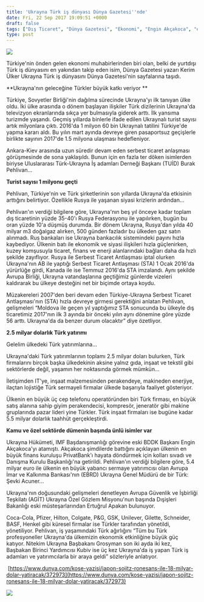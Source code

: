 ```yaml
---
title: 'Ukrayna Türk iş dünyası Dünya Gazetesi''nde'
date: Fri, 22 Sep 2017 19:09:51 +0000
draft: false
tags: ["Dış Ticaret", "Dünya Gazetesi", "Ekonomi", "Engin Akçakoca", "ertuğrul apakan", "Serbest Ticaret Antlaşması", "Şevki Acuner", "TUİD (Türk Ukrayna İşadamları Derneği)", "Ukrayna Dış İlişkileri", "Ukrayna Türk İş Dünyası", "Ukrayna Türk Toplumu", "Uluslarası İlişkiler"]
type: post
---
```


![](https://burakpehlivan.org/wp-content/uploads/2017/10/Screen-Shot-2017-10-05-at-00.43.42-1.png)


Türkiye'nin önden gelen ekonomi muhabirlerinden biri olan, belki de yurtdışı Türk iş dünyasını en yakından takip eden isim, Dünya Gazetesi yazarı Kerim Ülker Ukrayna Türk iş dünyasını Dünya Gazetesi'nin sayfalarına taşıdı.

**Ukrayna'nın geleceğine Türkler büyük katkı veriyor **


Türkiye, Sovyetler Birliği'nin dağılma sürecinde Ukrayna'yı ilk tanıyan ülke oldu. İki ülke arasında o dönem başlayan ilişkiler Türk dizilerinin Ukrayna'da televizyon ekranlarında sıkça yer bulmasıyla giderek arttı. İlk yansıma turizmde yaşandı. Geçmiş yıllarda binlerle ifade edilen Ukraynalı turist sayısı artık milyonlara çıktı. 2016'da 1 milyon 60 bin Ukraynalı tatilini Türkiye'de yapma kararı aldı. Bu yılın mart ayında devreye giren pasaportsuz geçişlerle birlikte sayının 2017'de 1.5 milyona ulaşması hedefleniyor.




Ankara-Kiev arasında uzun süredir devam eden serbest ticaret anlaşması görüşmesinde de sona yaklaşıldı. Bunun için en fazla ter döken isimlerden biriyse Uluslararası Türk-Ukrayna İş adamları Derneği Başkanı (TUİD) Burak Pehlivan...




**Turist sayısı 1 milyonu geçti**




Pehlivan, Türkiye'nin ve Türk şirketlerinin son yıllarda Ukrayna'da etkisinin arttığını belirtiyor. Özellikle Rusya ile yaşanan siyasi krizlerin ardından...




Pehlivan'ın verdiği bilgilere göre, Ukrayna'nın beş yıl önceye kadar toplam dış ticaretinin yüzde 35-40'ı Rusya Federasyonu ile yapılırken, bugün bu oran yüzde 10'a düşmüş durumda. Bir dönem Ukrayna, Rusya'dan yılda 40 milyar m3 doğalgaz alırken, 500 günden fazladır bu ülkeden gaz satın alınmadı. Rus bankaları ise Ukrayna bankacılık sistemindeki payını hızla kaybediyor. Ülkenin batı ile ekonomik ve siyasi ilişkileri hızla güçlenirken, kuzey komşusuyla ticaret, finans ve enerji alanlarındaki bağları daha da hızlı şekilde zayıflıyor. Rusya ile Serbest Ticaret Antlaşması iptal olurken Ukrayna'nın AB ile yaptığı Serbest Ticaret Antlaşması (STA) 1 Ocak 2016'da yürürlüğe girdi, Kanada ile ise Temmuz 2016'da STA imzalandı. Aynı şekilde Avrupa Birliği, Ukrayna vatandaşlarına geçtiğimiz günlerde vizeleri kaldırarak bu ülkeye desteğini net bir biçimde ortaya koydu.




Müzakereleri 2007'den beri devam eden Türkiye-Ukrayna Serbest Ticaret Antlaşması'nın (STA) hızla devreye girmesi gerektiğini anlatan Pehlivan, gelişmeleri “Moldova ile geçen yıl yaptığımız STA sonucunda bu ülkeyle dış ticaretimiz 2017'nın ilk 3 ayında bir önceki yılın aynı dönemine göre yüzde 56 arttı. Ukrayna'da da benzer durum olacaktır” diye özetliyor.




**2.5 milyar dolarlık Türk yatırımı**




Gelelim ülkedeki Türk yatırımlarına...




Ukrayna'daki Türk yatırımlarının toplamı 2.5 milyar doları bulurken, Türk firmalarını birçok başka ülkedekinin aksine yalnız gıda, inşaat ve tekstil gibi sektörlerde değil, yaşamın her noktasında görmek mümkün...




İletişimden IT'ye, inşaat malzemesinden perakendeye, makineden enerjiye, ilaçtan lojistiğe Türk sermayeli firmalar ülkede başarıyla faaliyet gösteriyor.




Ülkenin en büyük üç cep telefonu operatöründen biri Türk firması, en büyük satış alanına sahip giyim perakendecisi, kompresör, jeneratör gibi makine gruplarında pazar lideri yine Türkler. Türk inşaat firmaları ise bugüne kadar 5.5 milyar dolarlık taahhüt gerçekleştirdi. 




**Kamu ve özel sektörde dümenin başında ünlü isimler var**


Ukrayna Hükümeti, IMF Başdanışmanlığı görevine eski BDDK Başkanı Engin Akçakoca'yı atamıştı. Akçakoca şimdilerde battığını açıklayan ülkenin en büyük finans kuruluşu PrivatBank'ı hayata döndürmek için kolları sıvadı ve Danışma Kurulu Başkanlığı'na getirildi. Pehlivan'ın verdiği bilgilere göre, 5.4 milyar euro ile ülkenin en büyük yabancı sermaye yatırımcısı olan Avrupa İmar ve Kalkınma Bankası'nın (EBRD) Ukrayna Genel Müdürü de bir Türk: Şevki Acuner...

Ukrayna'nın doğusundaki gelişmeleri denetleyen Avrupa Güvenlik ve İşbirliği Teşkilatı (AGİT) Ukrayna Özel Gözlem Misyonu'nun başında Dışişleri Bakanlığı eski müsteşarlarından Ertuğrul Apakan bulunuyor.

Coca-Cola, Pfizer, Hilton, Colgate, P&G, GSK, Unilever, Gilette, Schneider, BASF, Henkel gibi küresel firmalar ise Türkler tarafından yönetildi, yönetiliyor. Pehlivan, iş yaşamındaki Türk ağırlığını “Tüm bu Türk profesyoneller Ukrayna'da ülkemizin ekonomik etkinliğine büyük güç katıyor. Nitekim Ukrayna Başbakanı Grosyman son iki ayda iki kez, Başbakan Birinci Yardımcısı Kubiv ise üç kez Ukrayna'da iş yapan Türk iş adamları ve yatırımcılarla bir araya geldi” sözleriyle anlatıyor.


 [https://www.dunya.com/kose-yazisi/japon-sojitz-ronesans-ile-18-milyar-dolar-yatiracak/372973](https://www.dunya.com/kose-yazisi/japon-sojitz-ronesans-ile-18-milyar-dolar-yatiracak/372973)


![](https://burakpehlivan.org/wp-content/uploads/2017/10/FullSizeRender.jpg)